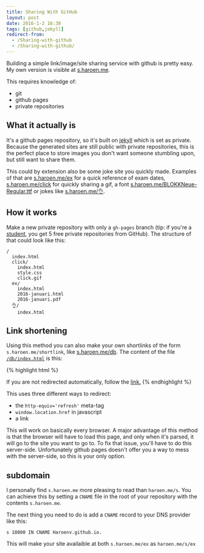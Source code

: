 ```yaml
---
title: Sharing With GitHub
layout: post
date: 2016-1-2 16:30
tags: [github,jekyll]
redirect-from:
  - /Sharing-with-github
  - /Sharing-with-github/
---
```

Building a simple link/image/site sharing service with github is pretty easy. My own version is visible at [s.haroen.me](https://s.haroen.me).

This requires knowledge of:

* git
* github pages
* private repositories

## What it actually is

It's a github pages repository, so it's built on [jekyll](https://jekyllrb.org) which is set as private. Because the generated sites are still public with private repositories, this is the perfect place to store images you don't want someone stumbling upon, but still want to share them.

This could by extension also be some joke site you quickly made. Examples of that are [s.haroen.me/ex](https://s.haroen.me/ex) for a quick reference of exam dates, [s.haroen.me/click](https://s.haroen.me/click) for quickly sharing a gif, a font [s.haroen.me/BLOKKNeue-Regular.ttf](https://s.haroen.me/BLOKKNeue-Regular.ttf) or jokes like [s.haroen.me/👌](https://s.haroen.me/👌).

## How it works

Make a new private repository with only a `gh-pages` branch (tip: if you're a [student](https://education.github.com/pack), you get 5 free private repositories from GitHub). The structure of that could look like this:

```
/
  index.html
  click/
    index.html
    style.css
    click.gif
  ex/
    index.html
    2016-januari.html
    2016-januari.pdf
  👌/
    index.html
```

## Link shortening

Using this method you can also make your own shortlinks of the form `s.haroen.me/shortlink`, like [s.haroen.me/db](https://s.haroen.me/db). The content of the file [`/db/index.html`](https://s.haroen.me/db) is this:

{% highlight html %}
<!DOCTYPE HTML>
<meta charset='UTF-8' />
<meta http-equiv='refresh' content='1' url='https://github.com/Haroenv/notes-1eoict/blob/master/Databanken/samenvatting.md' />
<script>
  window.location.href = 'https://github.com/Haroenv/notes-1eoict/blob/master/Databanken/samenvatting.md'
</script>
<title>Page Redirection</title>
If you are not redirected automatically, follow the <a href='https://github.com/Haroenv/notes-1eoict/blob/master/Databanken/samenvatting.md' />link.</a>
{% endhighlight %}

This uses three different ways to redirect:

* the `http-equiv='refresh'` meta-tag
* `window.location.href` in javascript
* a link

This will work on basically every browser. A major advantage of this method is that the browser will have to load this page, and only when it's parsed, it will go to the site you want to go to. To fix that issue, you'll have to do this server-side. Unfortunately github pages doesn't offer you a way to mess with the server-side, so this is your only option.

## subdomain

I personally find `s.haroen.me` more pleasing to read than `haroen.me/s`. You can achieve this by setting a `CNAME` file in the root of your repository with the contents `s.haroen.me`.

The next thing you need to do is add a `CNAME` record to your DNS provider like this:

```
s 10800 IN CNAME Haroenv.github.io.
```

This will make your site availaible at both `s.haroen.me/ex` as `haroen.me/s/ex`
